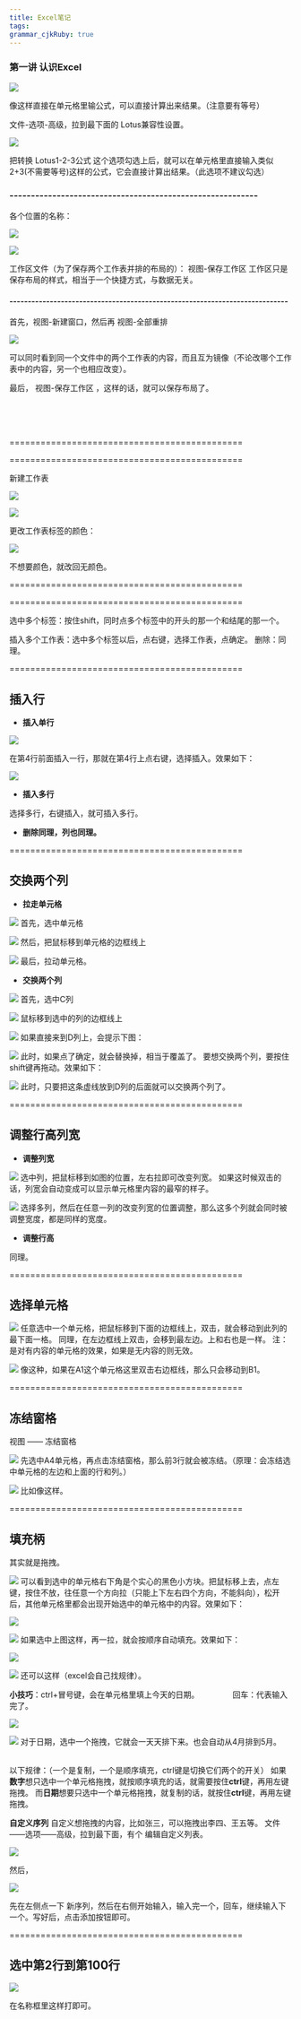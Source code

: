 ```yaml
---
title: Excel笔记
tags: 
grammar_cjkRuby: true
---
```


### 第一讲  认识Excel


![](./1.png)

像这样直接在单元格里输公式，可以直接计算出来结果。（注意要有等号）

文件-选项-高级，拉到最下面的 Lotus兼容性设置。

![](./2.png)

把转换 Lotus1-2-3公式 这个选项勾选上后，就可以在单元格里直接输入类似2+3(不需要等号)这样的公式，它会直接计算出结果。（此选项不建议勾选）

### ----------------------------------------------------------
各个位置的名称：

![](./3.png)

![](./4.png)

工作区文件（为了保存两个工作表并排的布局的）：
视图-保存工作区
工作区只是保存布局的样式，相当于一个快捷方式，与数据无关。

#### ----------------------------------------------------------------------------
首先，视图-新建窗口，然后再 视图-全部重排

![](./5.png)

可以同时看到同一个文件中的两个工作表的内容，而且互为镜像（不论改哪个工作表中的内容，另一个也相应改变）。

最后，  视图-保存工作区  ，这样的话，就可以保存布局了。


</br>
</br>
</br>

=============================================


=============================================

新建工作表

![](./6.png)

![](./7.png)

更改工作表标签的颜色：

![](./8.png)

不想要颜色，就改回无颜色。

=============================================

=============================================

选中多个标签：按住shift，同时点多个标签中的开头的那一个和结尾的那一个。

插入多个工作表：选中多个标签以后，点右键，选择工作表，点确定。
删除：同理。


=============================================

**插入行**
--
+ **插入单行**

![](./9.png)

在第4行前面插入一行，那就在第4行上点右键，选择插入。效果如下：

![](./10.png)

+ **插入多行**

选择多行，右键插入，就可插入多行。

+ **删除同理，列也同理。**

=============================================

**交换两个列**
--
+ **拉走单元格**

![](./11.png)
首先，选中单元格

![](./12.png)
然后，把鼠标移到单元格的边框线上

![](./13.png)
最后，拉动单元格。

+ **交换两个列**

![](./14.png)
首先，选中C列

![](./15.png)
鼠标移到选中的列的边框线上

![](./16.png)
如果直接来到D列上，会提示下图：

![](./17.png)
此时，如果点了确定，就会替换掉，相当于覆盖了。
要想交换两个列，要按住shift键再拖动。效果如下：

![](./18.png)
此时，只要把这条虚线放到D列的后面就可以交换两个列了。

=============================================

**调整行高列宽**
--
+ **调整列宽**

![](./19.png)
选中列，把鼠标移到如图的位置，左右拉即可改变列宽。
如果这时候双击的话，列宽会自动变成可以显示单元格里内容的最窄的样子。

![](./20.png)
选择多列，然后在任意一列的改变列宽的位置调整，那么这多个列就会同时被调整宽度，都是同样的宽度。

+ **调整行高**

同理。

=============================================

**选择单元格**
--

![](./21.png)
任意选中一个单元格，把鼠标移到下面的边框线上，双击，就会移动到此列的最下面一格。
同理，在左边框线上双击，会移到最左边。上和右也是一样。
注：是对有内容的单元格的效果，如果是无内容的则无效。

![](./22.png)
像这种，如果在A1这个单元格这里双击右边框线，那么只会移动到B1。

=============================================

**冻结窗格**
--

视图  ——  冻结窗格

![](./23.png)
先选中A4单元格，再点击冻结窗格，那么前3行就会被冻结。（原理：会冻结选中单元格的左边和上面的行和列。）

![](./24.png)
比如像这样。

=============================================

**填充柄**
--

其实就是拖拽。

![](./25.png)
可以看到选中的单元格右下角是个实心的黑色小方块。把鼠标移上去，点左键，按住不放，往任意一个方向拉（只能上下左右四个方向，不能斜向），松开后，其他单元格里都会出现开始选中的单元格中的内容。效果如下：

![](./26.png)

![](./27.png)
如果选中上图这样，再一拉，就会按顺序自动填充。效果如下：

![](./28.png)

![](./29.png)
还可以这样（excel会自己找规律）。

**小技巧**：ctrl+冒号键，会在单元格里填上今天的日期。
&emsp;&emsp;&emsp;&emsp;回车：代表输入完了。

![](./30.png)

![](./31.png)
对于日期，选中一个拖拽，它就会一天天排下来。也会自动从4月排到5月。
&emsp;
&emsp;

以下规律：（一个是复制，一个是顺序填充，ctrl键是切换它们两个的开关）
如果**数字**想只选中一个单元格拖拽，就按顺序填充的话，就需要按住**ctrl**键，再用左键拖拽。
而**日期**想要只选中一个单元格拖拽，就复制的话，就按住**ctrl**键，再用左键拖拽。


**自定义序列**
自定义想拖拽的内容，比如张三，可以拖拽出李四、王五等。
文件——选项——高级，拉到最下面，有个 编辑自定义列表。

![](./32.png)

然后，

![](./33.png)

先在左侧点一下 新序列，然后在右侧开始输入，输入完一个，回车，继续输入下一个。写好后，点击添加按钮即可。

=============================================

**选中第2行到第100行**
--

![](./34.png)

在名称框里这样打即可。